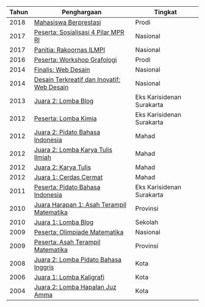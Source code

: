 | Tahun | Penghargaan | Tingkat |
|-|-|-|
| 2018 | [Mahasiswa Berprestasi](https://s25.postimg.cc/shsyq8a6n/Scan352.jpg) | Prodi |
| 2017 | [Peserta: Sosialisasi 4 Pilar MPR RI](https://s25.postimg.cc/5gcdkhi8v/Scan351.jpg) | Nasional |
| 2017 | [Panitia: Rakoornas ILMPI](https://s25.postimg.cc/8afixx4zj/Scan355.jpg) | Nasional |
| 2016 | [Peserta: Workshop Grafologi](https://s25.postimg.cc/k1z9eqwf3/gambar_0002.jpg) | Prodi |
| 2014 | [Finalis: Web Desain](https://s25.postimg.cc/oal5eau9r/Desain_web.jpg) | Nasional |
| 2014 | [Desain Terkreatif dan Inovatif: Web Desain](https://s25.postimg.cc/clzzszban/gambar_0004.jpg) | Nasional |
| 2013 | [Juara 2: Lomba Blog](https://s25.postimg.cc/nyclarrpb/gambar_0006.jpg) | Eks Karisidenan Surakarta |
| 2012 | [Peserta: Lomba Kimia](https://s25.postimg.cc/hww2b24tb/Kimia.jpg) | Eks Karisidenan Surakarta |
| 2012 | [Juara 2: Pidato Bahasa Indonesia](https://s25.postimg.cc/qf5ifeyhb/Pidato_bahasa_indonesia_2.jpg) | Mahad |
| 2012 | [Juara 2: Lomba Karya Tulis Ilmiah](https://s25.postimg.cc/3qz5iic8f/gambar_0009.jpg) | Mahad |
| 2012 | [Juara 2: Karya Tulis](https://s25.postimg.cc/5v0ogx3an/Karya_tulis.jpg) | Mahad |
| 2012 | [Juara 1: Cerdas Cermat](https://s25.postimg.cc/h7d9yntz3/Cerdas_cermat.jpg) | Mahad |
| 2011 | [Peserta: Pidato Bahasa Indonesia](https://s25.postimg.cc/4fz3s6mrz/Pidato_bahasa_indonesia.jpg) | Eks Karisidenan Surakarta |
| 2010 | [Juara Harapan 1: Asah Terampil Matematika](https://s25.postimg.cc/jcgh2fllr/gambar_0001.jpg) | Provinsi |
| 2010 | [Juara 1: Lomba Blog](https://s25.postimg.cc/tzaa7v96n/gambar_0005.jpg) | Sekolah |
| 2009 | [Peserta: Olimpiade Matematika](https://s25.postimg.cc/doa6bkrjz/gambar_0011.jpg) | Nasional |
| 2009 | [Peserta: Asah Terampil Matematika](https://s25.postimg.cc/rupx6qa3z/gambar_0003.jpg) | Provinsi |
| 2008 | [Juara 2: Lomba Pidato Bahasa Inggris](https://s25.postimg.cc/9f5g9c3pb/gambar_0010.jpg) | Kota |
| 2006 | [Juara 1: Lomba Kaligrafi](https://s25.postimg.cc/fsujcn61b/gambar_0008.jpg) | Kota |
| 2004 | [Juara 2: Lomba Hapalan Juz Amma](https://s25.postimg.cc/5vjijk3kf/gambar_0007.jpg) | Kota |